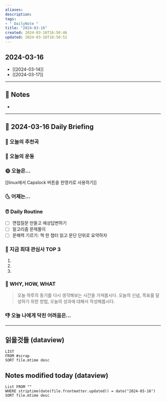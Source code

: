 ```yaml
---
aliases: 
description:
tags:
- " DailyNote "
title: "2024-03-16"
created: 2024-03-16T16:50:46
updated: 2024-03-16T16:50:52
---
```


## 2024-03-16

- [[2024-03-14]] 
- [[2024-03-17]]

---

## 📝 Notes

- 


---

## 📅 2024-03-16 Daily Briefing

### 🎵 오늘의 추천곡

### 🏃 오늘의 운동

### 🌞 오늘은...

[[linux에서 Capslock 버튼을 한영키로 사용하기]]

### 🌜 어제는...

### ⏰ Daily Routine

- [ ] 면접질문 만들고 예상답변하기
- [ ] 알고리즘 문제풀이
- [ ] 문해력 기르기: 책 한 챕터 읽고 문단 단위로 요약하자

### 🧠 지금 최대 관심사 TOP 3

1. 
2. 
3. 

### 🚀 WHY, HOW, WHAT

> 오늘 하루의 동기를 다시 생각해보는 시간을 가져봅시다. 오늘의 신념, 목표를 달성하기 위한 방법, 오늘의 성과에 대해서 작성해봅시다.



### 👎 오늘 나에게 닥친 어려움은...

---

## 읽을것들 (dataview)

```dataview
LIST
FROM #scrap
SORT file.mtime desc
```

## Notes modified today (dataview)

```dataview
List FROM "" 
WHERE striptime(date(file.frontmatter.updated)) = date("2024-03-16") 
SORT file.mtime desc
```

